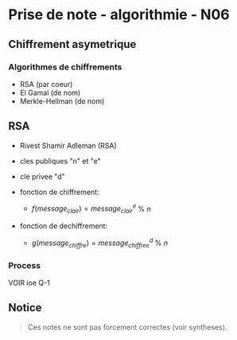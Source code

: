 # Prise de note - algorithmie - N06

## Chiffrement asymetrique

### Algorithmes de chiffrements
- RSA (par coeur)
- El Gamal (de nom)
- Merkle-Hellman (de nom)

## RSA
- Rivest Shamir Adleman (RSA)

- cles publiques "n" et "e"
- cle privee "d"

- fonction de chiffrement:
    - $f(message_{clair})=message^e_{clair}$ % $n$

- fonction de dechiffrement:
    - $g(message_{chiffre})=message^d_{chiffree}$ % $n$

### Process

VOIR ioe Q-1

## Notice

> Ces notes ne sont pas forcement correctes (voir syntheses).
